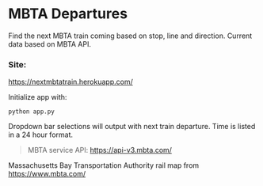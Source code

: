 # MBTA Departures

Find the next MBTA train coming based on stop, line and direction. Current data based on MBTA API.

### Site:
https://nextmbtatrain.herokuapp.com/

Initialize app with:
```
python app.py
```

Dropdown bar selections will output with next train departure.  Time is listed in a 24 hour format.


> MBTA service API: https://api-v3.mbta.com/

Massachusetts Bay Transportation Authority rail map from https://www.mbta.com/